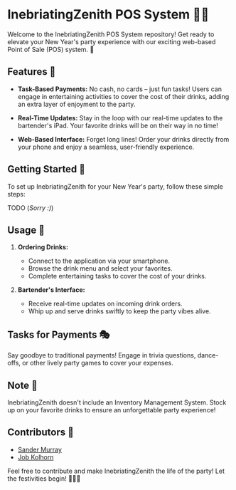 # InebriatingZenith POS System 🎉🍹

Welcome to the InebriatingZenith POS System repository! Get ready to elevate your New Year's party experience with our exciting web-based Point of Sale (POS) system. 🚀

## Features 🌟

- **Task-Based Payments:** No cash, no cards – just fun tasks! Users can engage in entertaining activities to cover the cost of their drinks, adding an extra layer of enjoyment to the party.

- **Real-Time Updates:** Stay in the loop with our real-time updates to the bartender's iPad. Your favorite drinks will be on their way in no time!

- **Web-Based Interface:** Forget long lines! Order your drinks directly from your phone and enjoy a seamless, user-friendly experience.

## Getting Started 🚀

To set up InebriatingZenith for your New Year's party, follow these simple steps:

TODO (*Sorry :)*)

## Usage 📲

1. **Ordering Drinks:**
    - Connect to the application via your smartphone.
    - Browse the drink menu and select your favorites.
    - Complete entertaining tasks to cover the cost of your drinks.

2. **Bartender's Interface:**
    - Receive real-time updates on incoming drink orders.
    - Whip up and serve drinks swiftly to keep the party vibes alive.

## Tasks for Payments 🎭

Say goodbye to traditional payments! Engage in trivia questions, dance-offs, or other lively party games to cover your expenses.

## Note 📝

InebriatingZenith doesn't include an Inventory Management System. Stock up on your favorite drinks to ensure an unforgettable party experience!

## Contributors 🤝

- [Sander Murray](https://github.com/Sandj04)
- [Job Kolhorn](https://github.com/J08K)

Feel free to contribute and make InebriatingZenith the life of the party! Let the festivities begin! 🎊🥳🍹